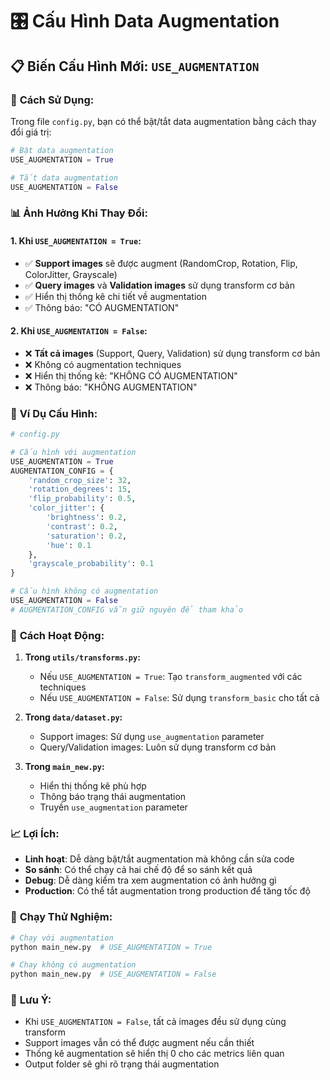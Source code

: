 # 🎛️ Cấu Hình Data Augmentation

## 📋 Biến Cấu Hình Mới: `USE_AUGMENTATION`

### 🔧 **Cách Sử Dụng:**

Trong file `config.py`, bạn có thể bật/tắt data augmentation bằng cách thay đổi giá trị:

```python
# Bật data augmentation
USE_AUGMENTATION = True

# Tắt data augmentation  
USE_AUGMENTATION = False
```

### 📊 **Ảnh Hưởng Khi Thay Đổi:**

#### **1. Khi `USE_AUGMENTATION = True`:**
- ✅ **Support images** sẽ được augment (RandomCrop, Rotation, Flip, ColorJitter, Grayscale)
- ✅ **Query images** và **Validation images** sử dụng transform cơ bản
- ✅ Hiển thị thống kê chi tiết về augmentation
- ✅ Thông báo: "CÓ AUGMENTATION"

#### **2. Khi `USE_AUGMENTATION = False`:**
- ❌ **Tất cả images** (Support, Query, Validation) sử dụng transform cơ bản
- ❌ Không có augmentation techniques
- ❌ Hiển thị thống kê: "KHÔNG CÓ AUGMENTATION"
- ❌ Thông báo: "KHÔNG AUGMENTATION"

### 🎯 **Ví Dụ Cấu Hình:**

```python
# config.py

# Cấu hình với augmentation
USE_AUGMENTATION = True
AUGMENTATION_CONFIG = {
    'random_crop_size': 32,
    'rotation_degrees': 15,
    'flip_probability': 0.5,
    'color_jitter': {
        'brightness': 0.2,
        'contrast': 0.2,
        'saturation': 0.2,
        'hue': 0.1
    },
    'grayscale_probability': 0.1
}

# Cấu hình không có augmentation
USE_AUGMENTATION = False
# AUGMENTATION_CONFIG vẫn giữ nguyên để tham khảo
```

### 🔄 **Cách Hoạt Động:**

1. **Trong `utils/transforms.py`:**
   - Nếu `USE_AUGMENTATION = True`: Tạo `transform_augmented` với các techniques
   - Nếu `USE_AUGMENTATION = False`: Sử dụng `transform_basic` cho tất cả

2. **Trong `data/dataset.py`:**
   - Support images: Sử dụng `use_augmentation` parameter
   - Query/Validation images: Luôn sử dụng transform cơ bản

3. **Trong `main_new.py`:**
   - Hiển thị thống kê phù hợp
   - Thông báo trạng thái augmentation
   - Truyền `use_augmentation` parameter

### 📈 **Lợi Ích:**

- **Linh hoạt**: Dễ dàng bật/tắt augmentation mà không cần sửa code
- **So sánh**: Có thể chạy cả hai chế độ để so sánh kết quả
- **Debug**: Dễ dàng kiểm tra xem augmentation có ảnh hưởng gì
- **Production**: Có thể tắt augmentation trong production để tăng tốc độ

### 🚀 **Chạy Thử Nghiệm:**

```bash
# Chạy với augmentation
python main_new.py  # USE_AUGMENTATION = True

# Chạy không có augmentation  
python main_new.py  # USE_AUGMENTATION = False
```

### 📝 **Lưu Ý:**

- Khi `USE_AUGMENTATION = False`, tất cả images đều sử dụng cùng transform
- Support images vẫn có thể được augment nếu cần thiết
- Thống kê augmentation sẽ hiển thị 0 cho các metrics liên quan
- Output folder sẽ ghi rõ trạng thái augmentation
